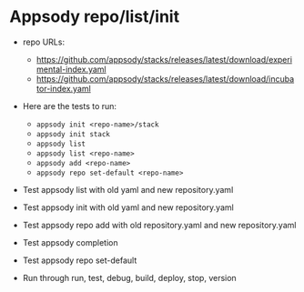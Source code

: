 # Appsody repo/list/init
- repo URLs:
    - https://github.com/appsody/stacks/releases/latest/download/experimental-index.yaml
    - https://github.com/appsody/stacks/releases/latest/download/incubator-index.yaml

- Here are the tests to run:
    - `appsody init <repo-name>/stack`
    - `appsody init stack`
    - `appsody list`
    - `appsody list <repo-name>`
    - `appsody add <repo-name>`
    - `appsody repo set-default <repo-name>`

- Test appsody list with old yaml and new repository.yaml
- Test appsody init with old yaml and new repository.yaml
- Test appsody repo add with old repository.yaml and new repository.yaml
- Test appsody completion
- Test appsody repo set-default
- Run through run, test, debug, build, deploy, stop, version
